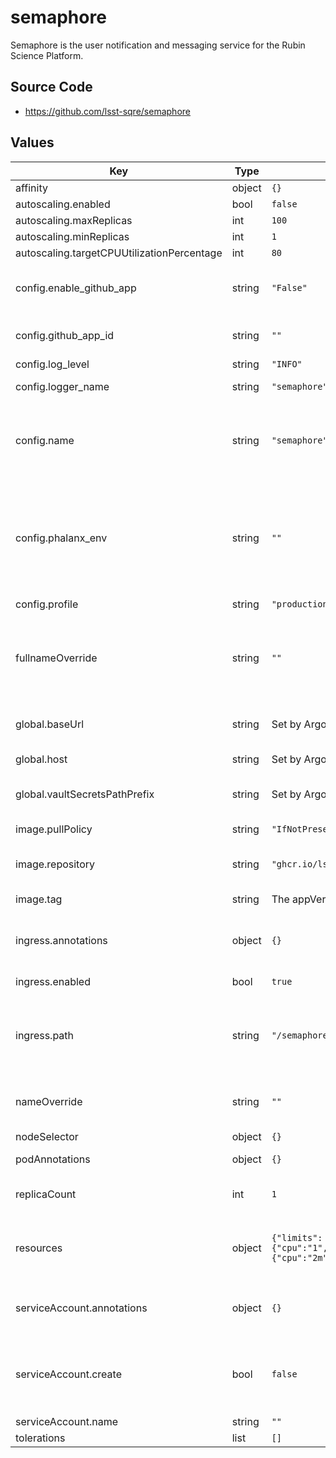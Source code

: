# semaphore

Semaphore is the user notification and messaging service for the Rubin Science Platform.

## Source Code

* <https://github.com/lsst-sqre/semaphore>

## Values

| Key | Type | Default | Description |
|-----|------|---------|-------------|
| affinity | object | `{}` |  |
| autoscaling.enabled | bool | `false` |  |
| autoscaling.maxReplicas | int | `100` |  |
| autoscaling.minReplicas | int | `1` |  |
| autoscaling.targetCPUUtilizationPercentage | int | `80` |  |
| config.enable_github_app | string | `"False"` | Toggle to enable the GitHub App functionality |
| config.github_app_id | string | `""` | GitHub application ID |
| config.log_level | string | `"INFO"` |  |
| config.logger_name | string | `"semaphore"` | Logger name |
| config.name | string | `"semaphore"` | Name of the service, and path where the external API is hosted. |
| config.phalanx_env | string | `""` | Name of the Phalanx environment where the application is installed TODO can this be set by a global? |
| config.profile | string | `"production"` |  |
| fullnameOverride | string | `""` | Override the full name for resources (includes the release name) |
| global.baseUrl | string | Set by Argo CD Application | Base URL for the environment |
| global.host | string | Set by Argo CD Application | Host name for ingress |
| global.vaultSecretsPathPrefix | string | Set by Argo CD Application | Base path for Vault secrets |
| image.pullPolicy | string | `"IfNotPresent"` | Image pull policy |
| image.repository | string | `"ghcr.io/lsst-sqre/semaphore"` | Semaphore image repository |
| image.tag | string | The appVersion of the chart | Tag of the image |
| ingress.annotations | object | `{}` | Additional annotations to add to the ingress |
| ingress.enabled | bool | `true` | Enable ingress |
| ingress.path | string | `"/semaphore"` | URL path prefix where the Semaphore API is hosted |
| nameOverride | string | `""` | Override the base name for resources |
| nodeSelector | object | `{}` |  |
| podAnnotations | object | `{}` | Annotations for pods |
| replicaCount | int | `1` | Number of Semaphore pods to run |
| resources | object | `{"limits":{"cpu":"1","memory":"128Mi"},"requests":{"cpu":"2m","memory":"50Mi"}}` | Resource requests and limits for Semaphore |
| serviceAccount.annotations | object | `{}` | Annotations to add to the service account |
| serviceAccount.create | bool | `false` | Specifies whether a service account should be created. |
| serviceAccount.name | string | `""` |  |
| tolerations | list | `[]` |  |
